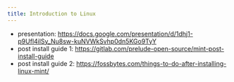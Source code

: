 ```yaml
---
title: Introduction to Linux
---
```


- presentation: https://docs.google.com/presentation/d/1dhj1-p9Ufl4ilSy_Nu8sw-kuNVWkSvhp0dn5KGo9TyY
- post install guide 1: https://gitlab.com/prelude-open-source/mint-post-install-guide
- post install guide 2: https://fossbytes.com/things-to-do-after-installing-linux-mint/





